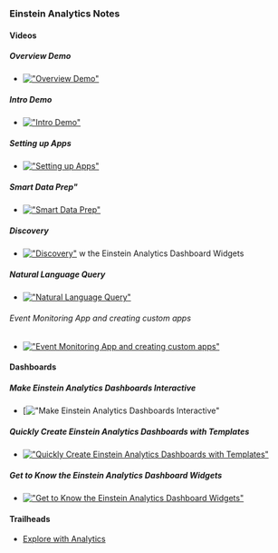 ### Einstein Analytics Notes

#### Videos

##### Overview Demo
- [!["Overview Demo"](https://img.youtube.com/vi/R07CtsAmrd0/0.jpg)](https://www.youtube.com/watch?v=R07CtsAmrd0 "Overview Demo")

##### Intro Demo
- [!["Intro Demo"](https://img.youtube.com/vi/qqhlueaTyWQ/0.jpg)](https://www.youtube.com/watch?v=qqhlueaTyWQ "Intro Demo")

##### Setting up Apps

- [!["Setting up Apps"](https://img.youtube.com/vi/49-buxIS3Tw/0.jpg)](https://www.youtube.com/watch?v=49-buxIS3Tw "Setting up Apps")

##### Smart Data Prep"
- [!["Smart Data Prep"](https://img.youtube.com/vi/QPoWsrhOrpQ/0.jpg)](https://www.youtube.com/watch?v=QPoWsrhOrpQ "Smart Data Prep")

##### Discovery
- [!["Discovery"](https://img.youtube.com/vi/kNEoNAKlOls/0.jpg)](https://www.youtube.com/watch?v=Ev895wkofX4 "Discovery")
w the Einstein Analytics Dashboard Widgets

##### Natural Language Query
- [!["Natural Language Query"](https://img.youtube.com/vi/kNEoNAKlOls/0.jpg)](https://www.youtube.com/watch?v=kNEoNAKlOls "Natural Language Query")

###### Event Monitoring App and creating custom apps
- [!["Event Monitoring App and creating custom apps"](https://img.youtube.com/vi/TWpGVzspk0s/0.jpg)](https://www.youtube.com/watch?v=TWpGVzspk0s "Einstein Analytics - Event Monitoring App & Creating Custom Apps")





####  Dashboards
##### Make Einstein Analytics Dashboards Interactive
- [!["[Make Einstein Analytics Dashboards Interactive"](https://img.youtube.com/vi/MAvOSYs8YC8/0.jpg)](https://www.youtube.com/watch?v=MAvOSYs8YC8 "Make Einstein Analytics Dashboards Interactive")

##### Quickly Create Einstein Analytics Dashboards with Templates
- [!["Quickly Create Einstein Analytics Dashboards with Templates"](https://img.youtube.com/vi/Yv97TFhwF60/0.jpg)](https://www.youtube.com/watch?v=Yv97TFhwF60 "Quickly Create Einstein Analytics Dashboards with Template")

##### Get to Know the Einstein Analytics Dashboard Widgets
- [!["Get to Know the Einstein Analytics Dashboard Widgets"](https://img.youtube.com/vi/_CKlsYUva5w/0.jpg)](https://www.youtube.com/watch?v=_CKlsYUva5w "Get to Know the Einstein Analytics Dashboard Widgets")



#### Trailheads
- [Explore with Analytics](https://trailhead.salesforce.com/en/trails/wave_analytics_explorer)
